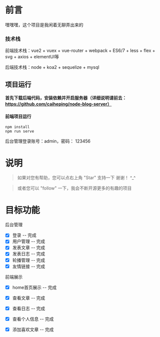 # 前言
嘿嘿嘿，这个项目是我闲着无聊弄出来的

### 技术栈

前端技术栈：vue2 + vuex + vue-router + webpack + ES6/7 + less + flex + svg + axios + elementUI等

后端技术栈：node + koa2 + sequelize + mysql


## 项目运行
#### 首先下载后端代码，安装依赖并开启服务器（详细说明请前去：https://github.com/caiheping/node-blog-server）

#### 前端项目运行
```
npm install
npm run serve
```
后台管理登录账号：admin，密码： 123456

# 说明

>  如果对您有帮助，您可以点右上角 "Star" 支持一下 谢谢！ ^_^

>  或者您可以 "follow" 一下，我会不断开源更多的有趣的项目

# 目标功能
后台管理
- [x] 登录 -- 完成
- [x] 用户管理 -- 完成
- [x] 发表文章 -- 完成
- [x] 发表日志 -- 完成
- [x] 轮播管理 -- 完成
- [x] 友情链接 -- 完成

前端展示
- [x] home首页展示 -- 完成
- [x] 查看文章 -- 完成
- [x] 查看日志 -- 完成
- [x] 查看个人信息 -- 完成
- [x] 添加喜欢文章 -- 完成


